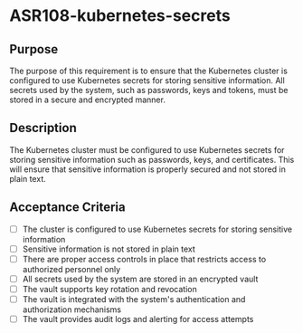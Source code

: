 # ASR108-kubernetes-secrets

## Purpose

The purpose of this requirement is to ensure that the Kubernetes cluster is configured
to use Kubernetes secrets for storing sensitive information. All secrets used by
the system, such as passwords, keys and tokens, must be stored in a
secure and encrypted manner.

## Description

The Kubernetes cluster must be configured to use Kubernetes secrets for storing sensitive
information such as passwords, keys, and certificates. This will ensure that sensitive
information is properly secured and not stored in plain text.

## Acceptance Criteria

- [ ] The cluster is configured to use Kubernetes secrets for storing sensitive information
- [ ] Sensitive information is not stored in plain text
- [ ] There are proper access controls in place that restricts access to
authorized personnel only
- [ ] All secrets used by the system are stored in an encrypted vault
- [ ] The vault supports key rotation and revocation
- [ ] The vault is integrated with the system's authentication and authorization
mechanisms
- [ ] The vault provides audit logs and alerting for access attempts
